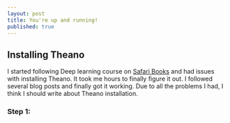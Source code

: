 ```yaml
---
layout: post
title: You're up and running!
published: true
---
```


## Installing Theano

I started following Deep learning course on [Safari Books](https://www.safaribooksonline.com/home/) and had issues with installing Theano.  It took me hours to finally figure it out.  I followed several blog posts and finally got it working.  Due to all the problems I had, I think I should write about Theano installation.

### Step 1:
